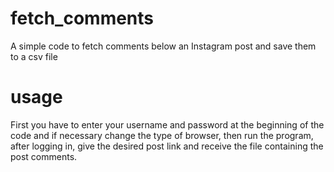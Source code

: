 # fetch_comments
A simple code to fetch comments below an Instagram post and save them to a csv file

# usage
First you have to enter your username and password at the beginning of the code and if necessary change the type of browser,
then run the program, after logging in, give the desired post link and receive the file containing the post comments.
